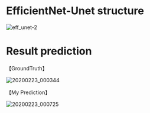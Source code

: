 # EfficientNet-Unet structure

![eff_unet-2](https://user-images.githubusercontent.com/48679574/75096304-bb80bb80-55e1-11ea-9b6d-a2b8a3be73f5.jpg)


# Result prediction

【GroundTruth】

![20200223_000344](https://user-images.githubusercontent.com/48679574/75096281-85433c00-55e1-11ea-9d6e-92dc84636013.GIF)


【My Prediction】

![20200223_000725](https://user-images.githubusercontent.com/48679574/75096284-8e340d80-55e1-11ea-8562-232d409bb45d.GIF)
